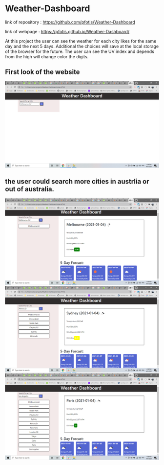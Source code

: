 # Weather-Dashboard

link of repository :   https://github.com/pfotis/Weather-Dashboard

link of webpage    :   https://pfotis.github.io/Weather-Dashboard/

At this project the user can see the weather for each city likes for the same day and the next 5 days. Additional the choices will save at the local storage of the browser for the future. The user can see the UV index and depends from the high will change color the digits.


## First look of the website

<img src="./assets/images/readme/first_impresion.png" alt="first impresion">


## the user could search more cities in austrlia or out of australia.  

<img src="./assets/images/readme/First_search.png" alt="first search">


<img src="./assets/images/readme/add_cities.png" alt="add cities">


<img src="./assets/images/readme/add_cities2.png" alt="add more cities">